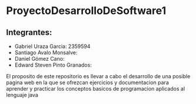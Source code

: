 # ProyectoDesarrolloDeSoftware1
## Integrantes:
- Gabriel Uraza Garcia: 2359594
- Santiago Avalo Monsalve:
- Daniel Gómez Cano:
- Edward Steven Pinto Granados:
  
El proposito de este repositorio es llevar a cabo el desarrollo de una posible pagina web en la que se ofrezcan ejercicios y documentacion para aprender y practicar los conceptos basicos de programacion aplicados al lenguaje java
